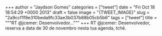 
+++
author = "Jaydson Gomes"
categories = ["tweet"]
date = "Fri Oct 18 18:54:29 +0000 2013"
draft = false
image = "{TWEET_IMAGE}"
slug = "2a9ccf1f8e310beda9fc33ae3b037b88b05cb5b6"
tags = ["tweet"]
title = """RT @jcemer: Desenvolvedor..."""
+++
RT @jcemer: Desenvolvedor, reserva a data de 30 de novembro nesta tua agenda, tchê.
